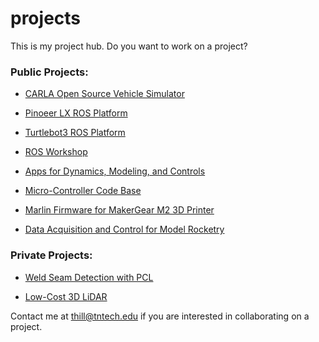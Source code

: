 # projects
This is my project hub. Do you want to work on a project? 

### Public Projects:

- [CARLA Open Source Vehicle Simulator](https://github.com/thillRobot/carla_simulator/blob/master/README.md)

- [Pinoeer LX ROS Platform](https://github.com/thillRobot/lx_navigation/blob/master/README.md)

- [Turtlebot3 ROS Platform](https://github.com/thillRobot/turtlebot3_setup/blob/master/README.md)

- [ROS Workshop](https://github.com/thillRobot/ros_workshop/blob/master/README.md)

- [Apps for Dynamics, Modeling, and Controls](https://github.com/thillRobot/dmc_apps/blob/master/README.md)

- [Micro-Controller Code Base](https://github.com/thillRobot/mcu)

- [Marlin Firmware for MakerGear M2 3D Printer](https://github.com/thillRobot/Marlin)

- [Data Acquisition and Control for Model Rocketry](https://github.com/thillRobot/mcu-rocket)

<!-- - [Marlin2 Firmware for Custom 3D Printer](https://github.com/thillRobot/marlin_big) -->


### Private Projects:

- [Weld Seam Detection with PCL](https://github.com/thillRobot/seam_detection/blob/master/README.md)

- [Low-Cost 3D LiDAR](scan_cloud)


Contact me at <thill@tntech.edu> if you are interested in collaborating on a project.
